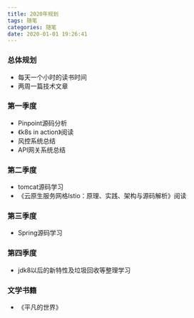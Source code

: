 ```yaml
---
title: 2020年规划
tags: 随笔
categories: 随笔
date: 2020-01-01 19:26:41
---
```



### 总体规划

-  每天一个小时的读书时间
-  两周一篇技术文章


### 第一季度
-  Pinpoint源码分析
-  《k8s in action》阅读
-  风控系统总结
-  API网关系统总结

### 第二季度
- tomcat源码学习
- 《云原生服务网格Istio：原理、实践、架构与源码解析》阅读

### 第三季度
-  Spring源码学习

### 第四季度
- jdk8以后的新特性及垃圾回收等整理学习

### 文学书籍
- 《平凡的世界》
